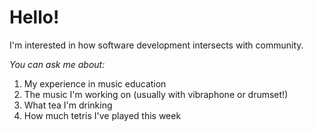 # Hello!
I'm interested in how software development intersects with community.


*You can ask me about:*
1. My experience in music education
2. The music I'm working on (usually with vibraphone or drumset!)
3. What tea I'm drinking
4. How much tetris I've played this week
